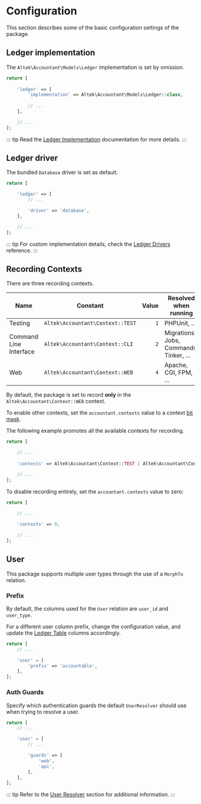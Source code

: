 # Configuration
This section describes some of the basic configuration settings of the package.

## Ledger implementation
The `Altek\Accountant\Models\Ledger` implementation is set by omission.

```php
return [
    
    'ledger' => [
        'implementation' => Altek\Accountant\Models\Ledger::class,
        
        // ...
    ],

    // ...
];
```

::: tip
Read the [Ledger Implementation](ledger-implementation.md) documentation for more details.
:::

## Ledger driver
The bundled `Database` driver is set as default.

```php
return [

    'ledger' => [
        // ...

        'driver' => 'database',
    ],

    // ...
];
```

::: tip
For custom implementation details, check the [Ledger Drivers](ledger-drivers.md) reference.
:::

## Recording Contexts
There are three recording contexts.

Name                   | Constant                         | Value | Resolved when running
-----------------------|----------------------------------|------:|----------------------------------------
Testing                | `Altek\Accountant\Context::TEST` | `1`   | PHPUnit, ...
Command Line Interface | `Altek\Accountant\Context::CLI`  | `2`   | Migrations, Jobs, Commands, Tinker, ...
Web                    | `Altek\Accountant\Context::WEB`  | `4`   | Apache, CGI, FPM, ...

By default, the package is set to record **only** in the `Altek\Accountant\Context::WEB` context.

To enable other contexts, set the `accountant.contexts` value to a context [bit mask](https://en.wikipedia.org/wiki/Mask_(computing)).

The following example promotes all the available contexts for recording.

```php
return [

    // ...
    
    'contexts' => Altek\Accountant\Context::TEST | Altek\Accountant\Context::CLI | Altek\Accountant\Context::WEB,

    // ...
];
```

To disable recording entirely, set the `accountant.contexts` value to zero:

```php
return [

    // ...
    
    'contexts' => 0,

    // ...
];
```

## User
This package supports multiple user types through the use of a `MorphTo` relation.

### Prefix
By default, the columns used for the `User` relation are `user_id` and `user_type`.

For a different user column prefix, change the configuration value, and update the [Ledger Table](ledger-table.md) columns accordingly.

```php
return [
    // ...

    'user' = [
        'prefix' => 'accountable',
    ],
];
```

### Auth Guards
Specify which authentication guards the default `UserResolver` should use when trying to resolve a user.

```php
return [
    // ...

    'user' = [
        // ...

        'guards' => [
            'web',
            'api',
        ],
    ],
];
```

::: tip
Refer to the [User Resolver](resolvers.md#user-resolver) section for additional information.
:::
